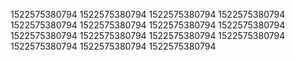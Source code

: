 1522575380794
1522575380794
1522575380794
1522575380794
1522575380794
1522575380794
1522575380794
1522575380794
1522575380794
1522575380794
1522575380794
1522575380794
1522575380794
1522575380794
1522575380794
